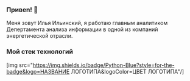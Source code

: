 ### Привеn! 👋

Меня зовут Илья Ильинский, я работаю главным аналитиком Депертамента анализа информации в одной из компаний энергетической отрасли.

### Мой стек технологий
[img src="https://img.shields.io/badge/Python-Blue?style=for-the-badge&logo=НАЗВАНИЕ ЛОГОТИПА&logoColor=ЦВЕТ ЛОГОТИПА"/]

